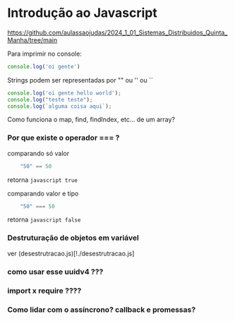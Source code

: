 # Introdução ao Javascript

https://github.com/aulassaojudas/2024_1_01_Sistemas_Distribuidos_Quinta_Manha/tree/main

Para imprimir no console:

```javascript
console.log('oi gente')
```
Strings podem ser representadas por "" ou '' ou ``

```javascript
console.log('oi gente hello world');
console.log("teste teste");
console.log(`alguma coisa aqui`);
```

Como funciona o map, find, findIndex, etc... de um array?

### Por que existe o operador === ?

comparando só valor
```javascript
    "50" == 50
```
retorna ```javascript true ```

comparando valor e tipo
```javascript
    "50" === 50
```
retorna ```javascript false ```

### Destruturação de objetos em variável

ver (desestrutracao.js)[!./desestrutracao.js]

### como usar esse uuidv4 ???

### import x require ????

### Como lidar com o assíncrono? callback e promessas?
